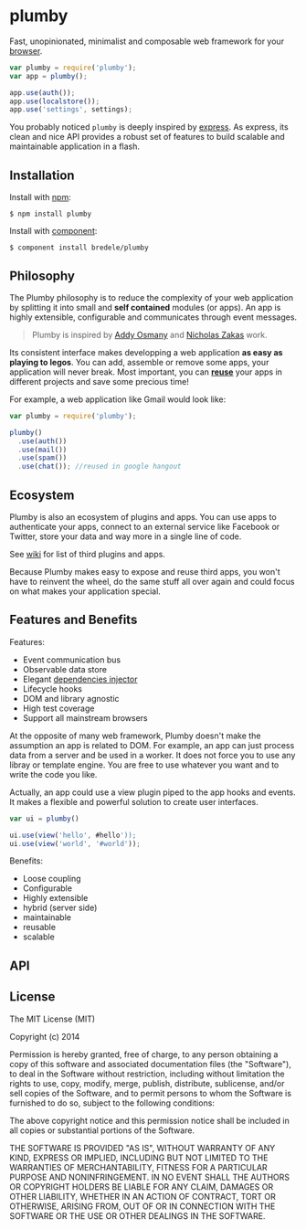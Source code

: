 
# plumby

  Fast, unopinionated, minimalist and composable web framework for your [browser](#support).  

```js
var plumby = require('plumby');
var app = plumby();

app.use(auth());
app.use(localstore());
app.use('settings', settings);
```

  You probably noticed `plumby` is deeply inspired by [express](https://github.com/visionmedia/express). As express, its clean and nice API provides a robust set of features to build scalable and maintainable application in a flash.

## Installation

  Install with [npm](http://nodejs.org):

    $ npm install plumby

  Install with [component](http://component.io):

    $ component install bredele/plumby

## Philosophy

  The Plumby philosophy is to reduce the complexity of your web application by splitting it into small and **self contained** modules (or apps). An app is highly extensible, configurable and communicates through event messages. 

  > Plumby is inspired by [Addy Osmany](http://addyosmani.com/largescalejavascript/) and [Nicholas Zakas](http://www.slideshare.net/nzakas/scalable-javascript-application-architecture-2012) work.

  Its consistent interface makes developping a web application **as easy as playing to legos**. You can add, assemble or remove some apps, your application will never break. Most important, you can **[reuse](#ecosystem)** your apps in different projects and save some precious time!

  For example, a web application like Gmail would look like:

```js
var plumby = require('plumby');

plumby()
  .use(auth())
  .use(mail())
  .use(spam())
  .use(chat()); //reused in google hangout
```

## Ecosystem

  Plumby is also an ecosystem of plugins and apps. You can use apps to authenticate your apps, connect to an external service like Facebook or Twitter, store your data and way more in a single line of code. 

  See [wiki](https://github.com/bredele/plumby/wiki) for list of third plugins and apps.

  Because Plumby makes easy to expose and reuse third apps, you won't have to reinvent the wheel, do the same stuff all over again and could focus on what makes your application special.

## Features and Benefits

Features:

  - Event communication bus
  - Observable data store
  - Elegant [dependencies injector]()
  - Lifecycle hooks
  - DOM and library agnostic
  - High test coverage
  - Support all mainstream browsers

At the opposite of many web framework, Plumby doesn't make the assumption an app is related to DOM. For example, an app can just process data from a server and be used in a worker.
It does not force you to use any libray or template engine. You are free to use whatever you want and to write the code you like. 

Actually, an app could use a view plugin piped to the app hooks and events. It makes a flexible and powerful solution to create user interfaces.

```js
var ui = plumby()

ui.use(view('hello', #hello'));
ui.use(view('world', '#world'));
```

Benefits:

  - Loose coupling
  - Configurable
  - Highly extensible
  - hybrid (server side)
  - maintainable
  - reusable
  - scalable

## API


## License

  The MIT License (MIT)

  Copyright (c) 2014 <copyright holders>

  Permission is hereby granted, free of charge, to any person obtaining a copy
  of this software and associated documentation files (the "Software"), to deal
  in the Software without restriction, including without limitation the rights
  to use, copy, modify, merge, publish, distribute, sublicense, and/or sell
  copies of the Software, and to permit persons to whom the Software is
  furnished to do so, subject to the following conditions:

  The above copyright notice and this permission notice shall be included in
  all copies or substantial portions of the Software.

  THE SOFTWARE IS PROVIDED "AS IS", WITHOUT WARRANTY OF ANY KIND, EXPRESS OR
  IMPLIED, INCLUDING BUT NOT LIMITED TO THE WARRANTIES OF MERCHANTABILITY,
  FITNESS FOR A PARTICULAR PURPOSE AND NONINFRINGEMENT. IN NO EVENT SHALL THE
  AUTHORS OR COPYRIGHT HOLDERS BE LIABLE FOR ANY CLAIM, DAMAGES OR OTHER
  LIABILITY, WHETHER IN AN ACTION OF CONTRACT, TORT OR OTHERWISE, ARISING FROM,
  OUT OF OR IN CONNECTION WITH THE SOFTWARE OR THE USE OR OTHER DEALINGS IN
  THE SOFTWARE.